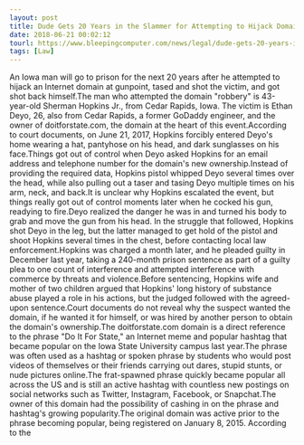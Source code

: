 ```yaml
---
layout: post
title: Dude Gets 20 Years in the Slammer for Attempting to Hijack Domain at Gunpoint
date: 2018-06-21 00:02:12
tourl: https://www.bleepingcomputer.com/news/legal/dude-gets-20-years-in-the-slammer-for-attempting-to-hijack-domain-at-gunpoint/
tags: [Law]
---
```

An Iowa man will go to prison for the next 20 years after he attempted to hijack an Internet domain at gunpoint, tased and shot the victim, and got shot back himself.The man who attempted the domain "robbery" is 43-year-old Sherman Hopkins Jr., from Cedar Rapids, Iowa. The victim is Ethan Deyo, 26, also from Cedar Rapids, a former GoDaddy engineer, and the owner of doitforstate.com, the domain at the heart of this event.According to court documents, on June 21, 2017, Hopkins forcibly entered Deyo's home wearing a hat, pantyhose on his head, and dark sunglasses on his face.Things got out of control when Deyo asked Hopkins for an email address and telephone number for the domain's new ownership.Instead of providing the required data, Hopkins pistol whipped Deyo several times over the head, while also pulling out a taser and tasing Deyo multiple times on his arm, neck, and back.It is unclear why Hopkins escalated the event, but things really got out of control moments later when he cocked his gun, readying to fire.Deyo realized the danger he was in and turned his body to grab and move the gun from his head. In the struggle that followed, Hopkins shot Deyo in the leg, but the latter managed to get hold of the pistol and shoot Hopkins several times in the chest, before contacting local law enforcement.Hopkins was charged a month later, and he pleaded guilty in December last year, taking a 240-month prison sentence as part of a guilty plea to one count of interference and attempted interference with commerce by threats and violence.Before sentencing, Hopkins wife and mother of two children argued that Hopkins' long history of substance abuse played a role in his actions, but the judged followed with the agreed-upon sentence.Court documents do not reveal why the suspect wanted the domain, if he wanted it for himself, or was hired by another person to obtain the domain's ownership.The doitforstate.com domain is a direct reference to the phrase "Do It For State," an Internet meme and popular hashtag that became popular on the Iowa State University campus last year.The phrase was often used as a hashtag or spoken phrase by students who would post videos of themselves or their friends carrying out dares, stupid stunts, or nude pictures online.The frat-spawned phrase quickly became popular all across the US and is still an active hashtag with countless new postings on social networks such as Twitter, Instagram, Facebook, or Snapchat.The owner of this domain had the possibility of cashing in on the phrase and hashtag's growing popularity.The original domain was active prior to the phrase becoming popular, being registered on January 8, 2015. According to the 
